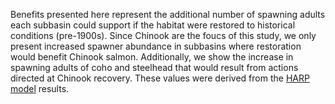 Benefits presented here represent the additional number of spawning adults each subbasin could support if the habitat were restored to historical conditions (pre-1900s). Since Chinook are the foucs of this study, we only present increased spawner abundance in subbasins where restoration would benefit Chinook salmon. Additionally, we show the increase in spawning adults of coho and steelhead that would result from actions directed at Chinook recovery. These values were derived from the [HARP model](https://repository.library.noaa.gov/view/noaa/48860) results.